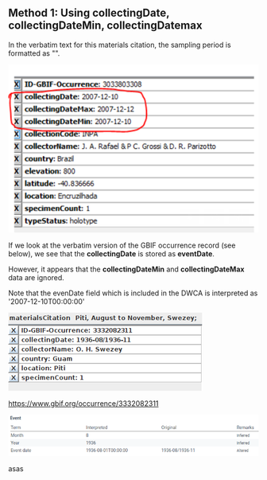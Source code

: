 ## Method 1: Using collectingDate, collectingDateMin, collectingDatemax

In the verbatim text for this materials citation, the sampling period is formatted as "".

![a](images/not_iso_8601.png)

If we look at the verbatim version of the GBIF occurrence record (see below), we see that the **collectingDate** is stored as **eventDate**.

However, it appears that the **collectingDateMin** and **collectingDateMax** data are ignored.

Note that the evenDate field which is included in the DWCA is interpreted as '2007-12-10T00:00:00'

![](images/nemocerous.png)

https://www.gbif.org/occurrence/3332082311

![](images/occ_3332082311.png)

asas
